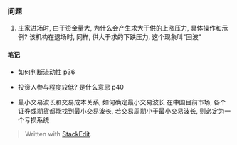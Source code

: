 ### 问题
1. 庄家进场时, 由于资金量大, 为什么会产生求大于供的上涨压力, 具体操作和示例? 该机构在退场时, 同样, 供大于求的下跌压力, 这个现象叫"回波"

#### 笔记

* 如何判断流动性
p36 

* 投资人参与程度较低? 是什么意思
p40

* 最小交易波长和交易成本关系, 如何确定最小交易波长
在中国目前市场, 各个证券或期货都能找到最小交易波长, 若交易周期小于最小交易波长, 则必定为一个亏损系统



> Written with [StackEdit](https://stackedit.io/).
<!--stackedit_data:
eyJoaXN0b3J5IjpbLTE2NjgwNTUwMzgsMTMwOTg4ODE1NiwtND
E2MjAyODUxLDQ2NTYzNzUzMl19
-->